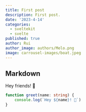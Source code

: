 ```yaml
---
title: First post
description: First post.
date: '2023-4-14'
categories:
  - sveltekit
  - svelte
published: true
author: Rui
author_image: authors/Melo.png
image: carrousel-images/boat.jpeg
---
```


## Markdown

Hey friends! 👋

```ts
function greet(name: string) {
	console.log(`Hey ${name}! 👋`)
}
```
